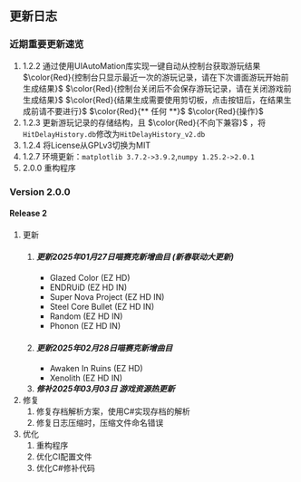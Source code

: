 ## 更新日志
### 近期重要更新速览
1. 1.2.2 通过使用UIAutoMation库实现一键自动从控制台获取游玩结果
    $\color{Red}{控制台只显示最近一次的游玩记录，请在下次谱面游玩开始前生成结果}$
    $\color{Red}{控制台关闭后不会保存游玩记录，请在关闭游戏前生成结果}$
    $\color{Red}{结果生成需要使用剪切板，点击按钮后，在结果生成前请不要进行}$ $\color{Red}{** 任何 **}$ $\color{Red}{操作}$
2. 1.2.3 更新游玩记录的存储结构，且 $\color{Red}{不向下兼容}$ ，将`HitDelayHistory.db`修改为`HitDelayHistory_v2.db`
3. 1.2.4 将License从GPLv3切换为MIT
4. 1.2.7 环境更新：`matplotlib 3.7.2->3.9.2`,`numpy 1.25.2->2.0.1`
5. 2.0.0 重构程序

### Version 2.0.0
#### Release 2
1. 更新
    1. #### ***更新2025年01月27日喵赛克新增曲目 (新春联动大更新)***
        - Glazed Color (EZ HD)
        - ENDRUiD (EZ HD IN)
        - Super Nova Project (EZ HD IN)
        - Steel Core Bullet (EZ HD IN)
        - Random (EZ HD IN)
        - Phonon (EZ HD IN)
    2. #### ***更新2025年02月28日喵赛克新增曲目***
        - Awaken In Ruins (EZ HD)
        - Xenolith (EZ HD IN)
    3. ***修补2025年03月03日 游戏资源热更新***
2. 修复
    1. 修复存档解析方案，使用C#实现存档的解析
    2. 修复日志压缩时，压缩文件命名错误
3. 优化
    1. 重构程序
    2. 优化CI配置文件
    3. 优化C#修补代码